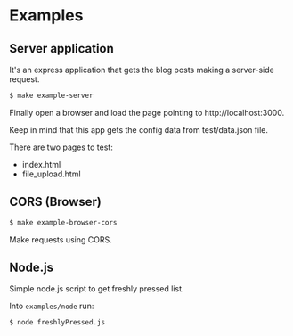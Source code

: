 # Examples

## Server application

It's an express application that gets the blog posts making a server-side request.

```bash
$ make example-server
```

Finally open a browser and load the page pointing to http://localhost:3000.

Keep in mind that this app gets the config data from test/data.json file.

There are two pages to test:

* index.html
* file_upload.html

## CORS (Browser)

```bash
$ make example-browser-cors
```

Make requests using CORS.

## Node.js

Simple node.js script to get freshly pressed list.

Into `examples/node` run:

```bash
$ node freshlyPressed.js
```
